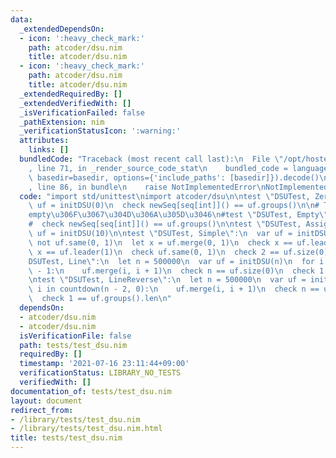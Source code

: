 ```yaml
---
data:
  _extendedDependsOn:
  - icon: ':heavy_check_mark:'
    path: atcoder/dsu.nim
    title: atcoder/dsu.nim
  - icon: ':heavy_check_mark:'
    path: atcoder/dsu.nim
    title: atcoder/dsu.nim
  _extendedRequiredBy: []
  _extendedVerifiedWith: []
  _isVerificationFailed: false
  _pathExtension: nim
  _verificationStatusIcon: ':warning:'
  attributes:
    links: []
  bundledCode: "Traceback (most recent call last):\n  File \"/opt/hostedtoolcache/Python/3.9.6/x64/lib/python3.9/site-packages/onlinejudge_verify/documentation/build.py\"\
    , line 71, in _render_source_code_stat\n    bundled_code = language.bundle(stat.path,\
    \ basedir=basedir, options={'include_paths': [basedir]}).decode()\n  File \"/opt/hostedtoolcache/Python/3.9.6/x64/lib/python3.9/site-packages/onlinejudge_verify/languages/nim.py\"\
    , line 86, in bundle\n    raise NotImplementedError\nNotImplementedError\n"
  code: "import std/unittest\nimport atcoder/dsu\n\ntest \"DSUTest, Zero\":\n  var\
    \ uf = initDSU(0)\n  check newSeq[seq[int]]() == uf.groups()\n\n# TODO: Nim\u3067\
    empty\u306F\u3067\u304D\u306A\u305D\u3046\n#test \"DSUTest, Empty\":\n#  var uf:DSU\n\
    #  check newSeq[seq[int]]() == uf.groups()\n\ntest \"DSUTest, Assign\":\n  var\
    \ uf = initDSU(10)\n\ntest \"DSUTest, Simple\":\n  var uf = initDSU(2)\n  check\
    \ not uf.same(0, 1)\n  let x = uf.merge(0, 1)\n  check x == uf.leader(0)\n  check\
    \ x == uf.leader(1)\n  check uf.same(0, 1)\n  check 2 == uf.size(0)\n\ntest \"\
    DSUTest, Line\":\n  let n = 500000\n  var uf = initDSU(n)\n  for i in 0 ..< n\
    \ - 1:\n    uf.merge(i, i + 1)\n  check n == uf.size(0)\n  check 1 == uf.groups().len\n\
    \ntest \"DSUTest, LineReverse\":\n  let n = 500000\n  var uf = initDSU(n)\n  for\
    \ i in countdown(n - 2, 0):\n    uf.merge(i, i + 1)\n  check n == uf.size(0)\n\
    \  check 1 == uf.groups().len\n"
  dependsOn:
  - atcoder/dsu.nim
  - atcoder/dsu.nim
  isVerificationFile: false
  path: tests/test_dsu.nim
  requiredBy: []
  timestamp: '2021-07-16 23:11:44+09:00'
  verificationStatus: LIBRARY_NO_TESTS
  verifiedWith: []
documentation_of: tests/test_dsu.nim
layout: document
redirect_from:
- /library/tests/test_dsu.nim
- /library/tests/test_dsu.nim.html
title: tests/test_dsu.nim
---
```

